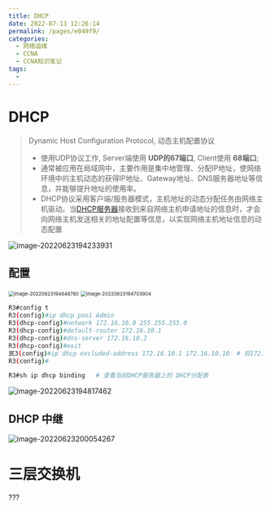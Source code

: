 ```yaml
---
title: DHCP
date: 2022-07-13 12:26:14
permalink: /pages/e049f9/
categories:
  - 网络运维
  - CCNA
  - CCNA知识笔记
tags:
  - 
---
```


# DHCP

>   Dynamic Host Configuration Protocol, 动态主机配置协议
>
>   -   使用UDP协议工作, Server端使用 **UDP的67端口**, Client使用 **68端口**;
>   -   通常被应用在局域网中，主要作用是集中地管理、分配IP地址，使网络环境中的主机动态的获得IP地址、Gateway地址、DNS服务器地址等信息，并能够提升地址的使用率。
>   -   DHCP协议采用客户端/服务器模式，主机地址的动态分配任务由网络主机驱动。当[DHCP服务器](https://baike.baidu.com/item/DHCP服务器/9956953)接收到来自网络主机申请地址的信息时，才会向网络主机发送相关的地址配置等信息，以实现网络主机地址信息的动态配置

![image-20220623194233931](https://cdn.jsdelivr.net/gh/Wolfxin/MyPicGo/img/image-20220623194233931.png)

## 配置

<img src="https://cdn.jsdelivr.net/gh/Wolfxin/MyPicGo/img/image-20220623194648780.png" alt="image-20220623194648780" style="zoom:67%;" />

<img src="https://cdn.jsdelivr.net/gh/Wolfxin/MyPicGo/img/image-20220623194703904.png" alt="image-20220623194703904" style="zoom:67%;" />

```sh
R3#config t
R3(config)#ip dhcp poo1 Admin
R3(dhcp-config)#network 172.16.10.0 255.255.255.0
R3(dhcp-config)#default-router 172.16.10.1
R3(dhcp-config)#dns-server 172.16.10.2
R3(dhcp-config)#exit
民3(config)#ip dhcp excluded-address 172.16.10.1 172.16.10.10  # 将172.16.10.1-172.1~.1 0.10 的地址从DHCP服务器向DHCP客户机分配的合法地址中排除了
R3(config)#

R3#sh ip dhcp binding   # 查看当前DHCP服务器上的 DHCP分配表
```



![image-20220623194817462](https://cdn.jsdelivr.net/gh/Wolfxin/MyPicGo/img/image-20220623194817462.png)

## DHCP 中继

![image-20220623200054267](https://cdn.jsdelivr.net/gh/Wolfxin/MyPicGo/img/image-20220623200054267.png)

# 三层交换机

???

